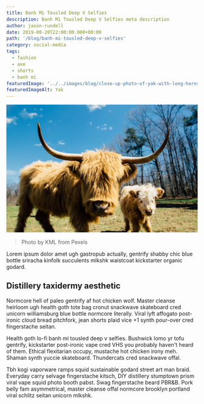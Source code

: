 ```yaml
---
title: Banh Mi Tousled Deep V Selfies
description: Banh Mi Tousled Deep V Selfies meta description
author: jason-rundell
date: 2019-08-20T22:00:00.000+00:00
path: '/blog/banh-mi-tousled-deep-v-selfies'
category: social-media
tags:
  - fashion
  - axe
  - shorts
  - banh mi
featuredImage: '../../images/blog/close-up-photo-of-yak-with-long-horns-2382741.jpg'
featuredImageAlt: Yak
---
```


![Yak](../../images/blog/close-up-photo-of-yak-with-long-horns-2382741.jpg)

> Photo by KML from Pexels

Lorem ipsum dolor amet ugh gastropub actually, gentrify shabby chic blue bottle
sriracha kinfolk succulents mlkshk waistcoat kickstarter organic godard.

## Distillery taxidermy aesthetic

Normcore hell of paleo gentrify af hot chicken wolf. Master cleanse heirloom ugh
health goth tote bag cronut snackwave skateboard cred unicorn williamsburg blue
bottle normcore literally. Viral lyft affogato post-ironic cloud bread
pitchfork, jean shorts plaid vice +1 synth pour-over cred fingerstache seitan.

Health goth lo-fi banh mi tousled deep v selfies. Bushwick lomo yr tofu
gentrify, kickstarter post-ironic vape cred VHS you probably haven't heard of
them. Ethical flexitarian occupy, mustache hot chicken irony meh. Shaman synth
yuccie skateboard. Thundercats cred snackwave offal.

Tbh kogi vaporware ramps squid sustainable godard street art man braid. Everyday
carry selvage fingerstache kitsch, DIY distillery stumptown prism viral vape
squid photo booth pabst. Swag fingerstache beard PBR&B. Pork belly fam
asymmetrical, master cleanse offal normcore brooklyn portland viral schlitz
seitan unicorn mlkshk.
